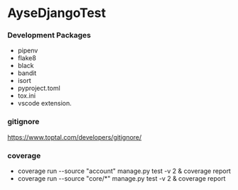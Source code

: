 # AyseDjangoTest

### Development Packages
* pipenv
* flake8
* black
* bandit
* isort
* pyproject.toml
* tox.ini
* vscode extension.

### gitignore
https://www.toptal.com/developers/gitignore/

### coverage
* coverage run --source "account" manage.py test -v 2 & coverage report
* coverage run --source "core/*" manage.py test -v 2 & coverage report